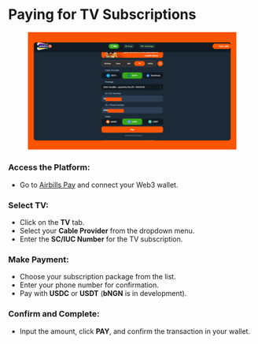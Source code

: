 # Paying for TV Subscriptions

<figure><img src="../../.gitbook/assets/gotv.png" alt=""><figcaption></figcaption></figure>

### **Access the Platform:**

* Go to [Airbills Pay](https://app.airbillspay.com/) and connect your Web3 wallet.

### **Select TV:**

* Click on the **TV** tab.
* Select your **Cable Provider** from the dropdown menu.
* Enter the **SC/IUC Number** for the TV subscription.

### **Make Payment:**

* Choose your subscription package from the list.
* Enter your phone number for confirmation.
* Pay with **USDC** or **USDT** (**bNGN** is in development).

### **Confirm and Complete:**

* Input the amount, click **PAY**, and confirm the transaction in your wallet.
